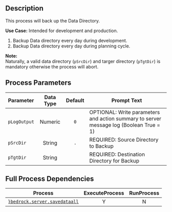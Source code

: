 ## Description
   
 This process will back up the Data Directory.  
     
**Use Case:**    Intended for development and production.  
1. Backup Data directory every day during development.  
2. Backup Data directory every day during planning cycle.  
     
**Note:**     
 Naturally, a valid data directory (`pSrcDir`) and targer directory (`pTgtDir`) is mandatory otherwise the process will abort.  
## Process Parameters
  
|Parameter|Data Type|Default|Prompt Text|
  |---|:-:|:-:|---|
  |`pLogOutput`|Numeric|`0`|OPTIONAL: Write parameters and action summary to server message log (Boolean True = 1)|
  |`pSrcDir`|String|`.`|REQUIRED: Source Directory to Backup|
  |`pTgtDir`|String||REQUIRED: Destination Directory for Backup|
  ## Full Process Dependencies
  
|Process|ExecuteProcess|RunProcess|
  |---|:-:|:-:|
  |[`}bedrock.server.savedataall`](}bedrock.server.savedataall)|Y|N|
  